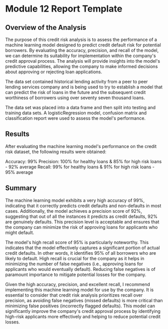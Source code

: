 # Module 12 Report Template

## Overview of the Analysis

The purpose of this credit risk analysis is to assess the performance of a machine learning model designed to predict credit default risk for potential borrowers. By evaluating the accuracy, precision, and recall of the model, we can determine its suitability for implementation within the company's credit approval process. The analysis will provide insights into the model's predictive capabilities, allowing the company to make informed decisions about approving or rejecting loan applications.

The data set contained historical lending activity from a peer to peer lending services company and is being used to try to establish a model that can predict the risk of loans in the future and the subsequent credit worthiness of borrowers using over seventy seven thousand loans. 

The data set was placed into a data frame and then split into testing and training data sets. A logisticRegression model, confusion matrix and classification report were used to assess the model's performance. 

## Results

After evaluating the machine learning model's performance on the credit risk dataset, the following results were obtained:

Accuracy: 99%
Precision: 100% for healthy loans & 85% for high risk loans - 92% average
Recall: 99% for healthy loans & 91% for high risk loans - 95% average 


## Summary

The machine learning model exhibits a very high accuracy of 99%, indicating that it correctly predicts credit defaults and non-defaults in most cases. Additionally, the model achieves a precision score of 92%, suggesting that out of all the instances it predicts as credit defaults, 92% are genuinely defaults. This precision level is acceptable and ensures that the company can minimize the risk of approving loans for applicants who might default.

The model's high recall score of 95% is particularly noteworthy. This indicates that the model effectively captures a significant portion of actual credit defaults. In other words, it identifies 95% of all borrowers who are likely to default. High recall is crucial for the company as it helps in minimizing the number of false negatives (i.e., approving loans for applicants who would eventually default). Reducing false negatives is of paramount importance to mitigate potential losses for the company.

Given the high accuracy, precision, and excellent recall, I recommend implementing this machine learning model for use by the company. It is essential to consider that credit risk analysis prioritizes recall over precision, as avoiding false negatives (missed defaults) is more critical than minimizing false positives (incorrectly flagged defaults). This model can significantly improve the company's credit approval process by identifying high-risk applicants more effectively and helping to reduce potential credit losses.

